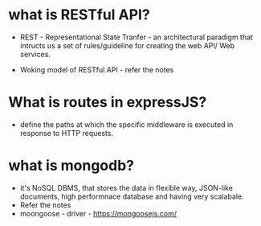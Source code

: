 # what is RESTful API?
   - REST - Representational State Tranfer - an architectural paradigm that intructs us a set of rules/guideline for creating the web API/ Web services.

   - Woking model of RESTful API - refer the notes

# What is routes in expressJS?

   - define the paths at which the specific middleware is executed in response to HTTP requests.


# what is mongodb?
   - it's NoSQL DBMS, that stores the data in flexible way, JSON-like documents, high performnace database and having very scalabale.
   - Refer the notes
   -  moongoose - driver - https://mongoosejs.com/

